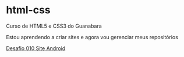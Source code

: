 # html-css
 Curso de HTML5 e CSS3 do Guanabara

Estou aprendendo a criar sites e agora vou gerenciar meus repositórios

<a href=https://willianpauli.github.io/html-css/des010>Desafio 010 Site Android</a>
